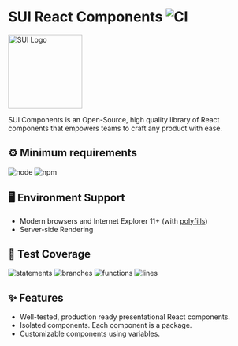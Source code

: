 # SUI React Components ![CI](https://github.com/SUI-Components/sui-components/workflows/CI/badge.svg)

<img src="https://avatars2.githubusercontent.com/u/13288987?s=200&v=4" alt="SUI Logo" width="150">

SUI Components is an Open-Source, high quality library of React components that empowers teams to craft any product with ease.

## ⚙️ Minimum requirements
![node](https://shields.io/badge/node-v16+-lightgray?logo=nodedotjs&logoWidth=20&style=for-the-badge)
![npm](https://shields.io/badge/npm-v7+-lightgrey?logo=npm&logoWidth=20&style=for-the-badge)

## 🖥 Environment Support

- Modern browsers and Internet Explorer 11+ (with [polyfills](https://github.com/SUI-Components/sui/tree/master/packages/sui-polyfills))
- Server-side Rendering

## 🧪 Test Coverage

![statements](https://shields.io/badge/statements-68.96%25-red)
![branches](https://shields.io/badge/branches-53.18%25-AA0000)
![functions](https://shields.io/badge/functions-52.9%25-AA0000)
![lines](https://shields.io/badge/lines-70.87%25-orange)

## ✨ Features

- Well-tested, production ready presentational React components.
- Isolated components. Each component is a package.
- Customizable components using variables.
